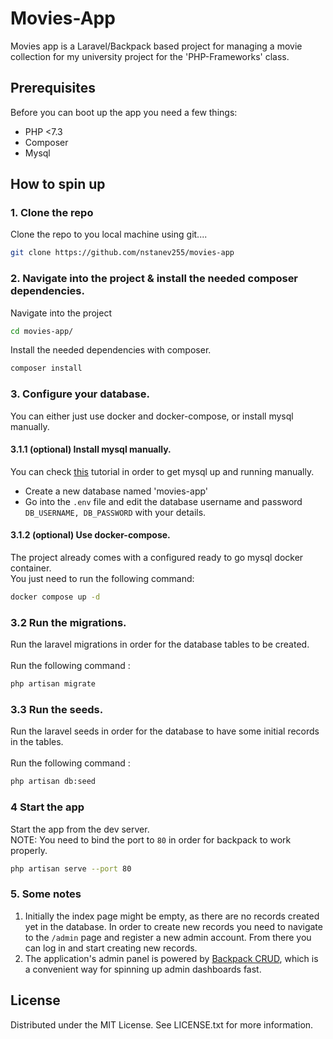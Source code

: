 # Movies-App

Movies app is a Laravel/Backpack based project for managing a movie collection for my university project for the 'PHP-Frameworks' class.


## Prerequisites
Before you can boot up the app you need a few things:

-   PHP <7.3
-   Composer
-   Mysql

## How to spin up
### 1. Clone the repo
Clone the repo to you local machine using git....
```bash
git clone https://github.com/nstanev255/movies-app
```
### 2. Navigate into the project & install the needed composer dependencies.
Navigate into the project
```bash
cd movies-app/
```

Install the needed dependencies with composer.
```bash
composer install
```

### 3. Configure your database.
You can either just use docker and docker-compose, or install mysql manually.

#### 3.1.1 (optional) Install mysql manually.
You can check [this](https://www.digitalocean.com/community/tutorials/how-to-install-mysql-on-ubuntu-20-04) tutorial in order to get mysql up and running manually.

- Create a new database named 'movies-app' 
- Go into the `.env` file and edit the database username and password `DB_USERNAME, DB_PASSWORD` with your details.

#### 3.1.2 (optional) Use docker-compose.
The project already comes with a configured ready to go mysql docker container. \
You just need to run the following command:
```bash
docker compose up -d
```

### 3.2 Run the migrations.
Run the laravel migrations in order for the database tables to be created. \
\
Run the following command :
```bash
php artisan migrate
```

### 3.3 Run the seeds.
Run the laravel seeds in order for the database to have some initial records in the tables. \
\
Run the following command :
```bash
php artisan db:seed
```


### 4 Start the app
Start the app from the dev server. \
NOTE: You need to bind the port to `80` in order for backpack to work properly.

```bash
php artisan serve --port 80
```

### 5. Some notes
1. Initially the index page might be empty, as there are no records created yet in the database. In order to create new records you need to navigate to the `/admin` page and register a new admin account. From there you can log in and start creating new records. 
2. The application's admin panel is powered by [Backpack CRUD](https://github.com/Laravel-Backpack/CRUD), which is a convenient way for spinning up admin dashboards fast.

## License
Distributed under the MIT License. See LICENSE.txt for more information.
